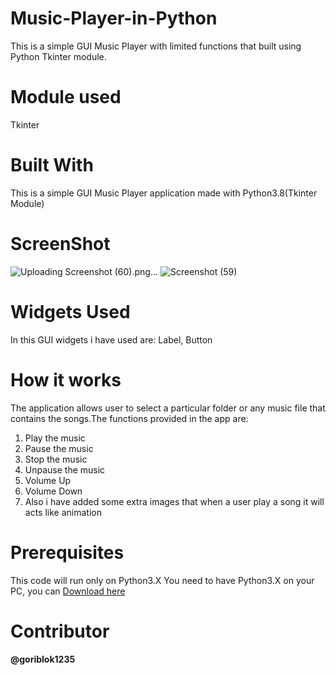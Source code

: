 # Music-Player-in-Python
This is a simple GUI Music Player with limited functions that built using Python Tkinter module.
# Module used
Tkinter
# Built With
This is a simple GUI Music Player application made with Python3.8(Tkinter Module)
# ScreenShot
![Uploading Screenshot (60).png…]()
![Screenshot (59)](https://github.com/goriblok1235/Music-Player-in-Python/assets/89899253/84ce9b5c-0253-410b-833e-fbb5fd11bf51)
# Widgets Used
In this GUI widgets i have used are: Label, Button
# How it works
The application allows user to select a particular folder  or any music file that contains the songs.The functions provided in the app are:
1. Play the music
2. Pause the music
3. Stop the music
4. Unpause the music
5. Volume Up
6. Volume Down
7. Also i have added some extra images that when a user play a song it will acts like animation
# Prerequisites
This code will run only on Python3.X
You need to have Python3.X on your PC, you can [Download here](https://www.python.org/downloads/)
# Contributor
  #### @goriblok1235



